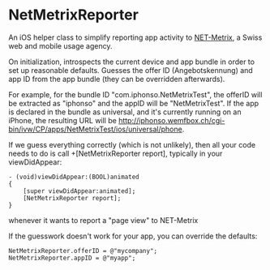 NetMetrixReporter
=================
 
An iOS helper class to simplify reporting app activity to [NET-Metrix](http://www.net-metrix.ch), a Swiss web and mobile usage agency.
 
On initialization, introspects the current device and app bundle in order to set up reasonable defaults. Guesses the offer ID (Angebotskennung) and app ID from the app bundle (they can be overridden afterwards).
 
For example, for the bundle ID "com.iphonso.NetMetrixTest", the offerID will be extracted as "iphonso" and the appID will be "NetMetrixTest". If the app is declared in the bundle as universal, and it's currently running on an iPhone, the resulting URL will be http://iphonso.wemfbox.ch/cgi-bin/ivw/CP/apps/NetMetrixTest/ios/universal/phone.
 
If we guess everything correctly (which is not unlikely), then all your code needs to do is call +[NetMetrixReporter report], typically in your viewDidAppear:

	- (void)viewDidAppear:(BOOL)animated
	{
	    [super viewDidAppear:animated];
	    [NetMetrixReporter report];
	}
     
whenever it wants to report a "page view" to NET-Metrix
 
If the guesswork doesn't work for your app, you can override the defaults:
 
    NetMetrixReporter.offerID = @"mycompany";
    NetMetrixReporter.appID = @"myapp";
    